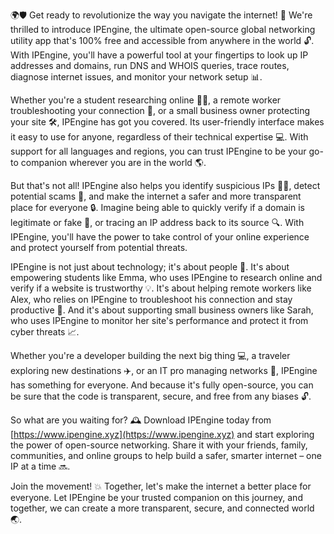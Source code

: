 🌍🛡️ Get ready to revolutionize the way you navigate the internet! 🚀 We're thrilled to introduce IPEngine, the ultimate open-source global networking utility app that's 100% free and accessible from anywhere in the world 🔓. With IPEngine, you'll have a powerful tool at your fingertips to look up IP addresses and domains, run DNS and WHOIS queries, trace routes, diagnose internet issues, and monitor your network setup 📊.

Whether you're a student researching online 👨‍🎓, a remote worker troubleshooting your connection 🏢, or a small business owner protecting your site 🛠️, IPEngine has got you covered. Its user-friendly interface makes it easy to use for anyone, regardless of their technical expertise 💻. With support for all languages and regions, you can trust IPEngine to be your go-to companion wherever you are in the world 🌎.

But that's not all! IPEngine also helps you identify suspicious IPs 🕵️‍♀️, detect potential scams 🚫, and make the internet a safer and more transparent place for everyone 🔒. Imagine being able to quickly verify if a domain is legitimate or fake 💸, or tracing an IP address back to its source 🔍. With IPEngine, you'll have the power to take control of your online experience and protect yourself from potential threats.

IPEngine is not just about technology; it's about people 🌈. It's about empowering students like Emma, who uses IPEngine to research online and verify if a website is trustworthy 💡. It's about helping remote workers like Alex, who relies on IPEngine to troubleshoot his connection and stay productive 🔧. And it's about supporting small business owners like Sarah, who uses IPEngine to monitor her site's performance and protect it from cyber threats 📈.

Whether you're a developer building the next big thing 💻, a traveler exploring new destinations ✈️, or an IT pro managing networks 👥, IPEngine has something for everyone. And because it's fully open-source, you can be sure that the code is transparent, secure, and free from any biases 🔓.

So what are you waiting for? 🕰️ Download IPEngine today from [https://www.ipengine.xyz](https://www.ipengine.xyz) and start exploring the power of open-source networking. Share it with your friends, family, communities, and online groups to help build a safer, smarter internet – one IP at a time 🔜.

Join the movement! 💥 Together, let's make the internet a better place for everyone. Let IPEngine be your trusted companion on this journey, and together, we can create a more transparent, secure, and connected world 🌏.